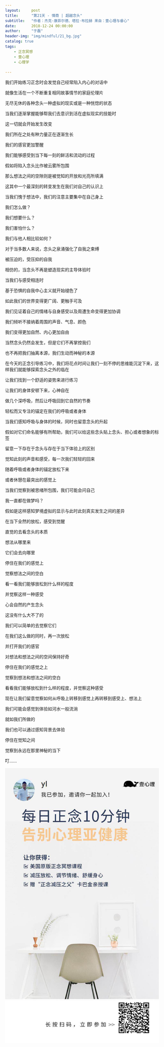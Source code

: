```yaml
---
layout:     post
title:      "第21天 - 情商 | 超越念头"
subtitle:   "作者：杰克·康菲尔德、塔拉·布拉赫 来自：壹心理与睿心"
date:       2018-12-24 00:00:00
author:     "于磊"
header-img: "img/mindful/21_bg.jpg"
catalog: true
tags:
    - 正念冥想
    - 壹心理
    - 心理学

---
```




我们开始练习正念时会发觉自己经常陷入内心的对话中

就像生活在一个不断重复相同故事情节的家庭伦理片

无尽无休的各种念头一种虚拟的现实或是一种恍惚的状态

当我们逐渐掌握能够帮我们去意识到活在虚拟现实的技能时

这一切就会开始发生改变

我们所在之处有种力量正在逐渐生长

我们的感官更加警醒

我们能够感受到当下每一刻的鲜活和流动的过程

假如将陷入念头比作被云雾所包围

那么想法之间的空隙则是被觉知的开放和光亮所填满

这其中一个最深刻的转变发生在我们对自己的认识上

当我们愧于想法中，我们的注意主要集中在自己身上

我们怎么做？

我们想要什么？

我们害怕什么？

我们与他人相比较如何？

对于当多数人来说，念头之泉涌强化了自我之束缚

被压迫的，受压抑的自我

相仿的，当念头不再是塑造现实的主导体验时

当我们与感受相连时

基于恐惧的自我中心主义就开始褪色了

如此我们的世界变得更广阔、更触手可及

我们见证着自己的情绪与自身感受以及周遭生命变得更加协调

我们倾听不接纳着周围的声音、气息、颜色

我们变得更加自然、内心更加自由

当然念头仍然会发生，但是它们不再掌控我们

也不再把我们抽离本源，我们生动而神秘的本源

在今天的正念引导练习中，我们将花点时间让我们一刻不停的思维能沉淀下来，这样我们就能够探索念头之外的临在

让我们找到一个舒适的姿势来进行练习

让我们的身体安顿下来，心神自在

做几个深呼吸，然后让呼吸回到它自然的节奏

轻松而又专注的锚定在我们的呼吸或者身体

当我们感知呼吸与身体的时候，同时也留意念头的升起

假如对它们命名能够有所帮助，我们可以给这些念头贴上念头、担心或者想象的标签

留意一下存在于念头与存在于当下体验上的区别

觉知此刻的声音和感受，每一次我们轻轻的回来

随着呼吸或者身体的锚定放松下来

或者休憩在最突出的感觉上

当我们觉察到被思绪所包围，我们可能会问自己

我一直都在做梦吗？

假如是这样感知梦境虚拟的显示与此时此刻真实发生之间的差异

在当下全然的放松，感受到觉醒

直觉的去看念头的本质

想法从哪里来

它们会去向哪里

停住在我们的感觉上

觉察想法之间的空白

看一看我们能够放松到什么样的程度

并觉察这样一种感受

心会自然的产生念头

这没有什么大不了的

我们可以简单的去觉察它们

在我们这么做的同时，再一次放松

并打开我们的感官

对想法和想法之间的空间保持好奇

停住在我们的感觉之上

觉察到想法和想法之间的空白

看看我们能够放松到什么样的程度，并觉察这种感受

现在让我们留意觉察如何从呼吸上转移到感觉上再转移到感受上、想法上

我们可能会感觉到体验如河水一般流淌

就如我们所做的

我们也可以通过感知背景去体验

停住在觉知之间

觉察到永远在那里神秘的当下

叮......







































![mindful_directory](/img/mindful/share.jpeg)









































